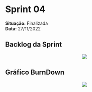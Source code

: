 # Sprint 04
**Situação:** Finalizada <br>
**Data:** 27/11/2022	

## Backlog da Sprint

<p align="center">
<img src="https://user-images.githubusercontent.com/48994698/204163632-698478e6-75ee-4f68-8496-9ff361af2a2b.png"> 

</p>


## Gráfico BurnDown

<p align="center">
<img src="#">
</p>

